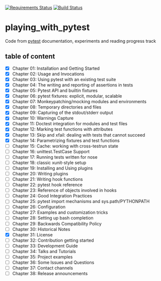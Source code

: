 [![Requirements Status](https://requires.io/github/lancelote/playing_with_pytest/requirements.svg?branch=master)](https://requires.io/github/lancelote/playing_with_pytest/requirements/?branch=master)
[![Build Status](https://travis-ci.org/lancelote/playing_with_pytest.svg?branch=master)](https://travis-ci.org/lancelote/playing_with_pytest)

# playing_with_pytest

Code from [pytest][1] documentation, experiments and reading progress track

## table of content

- [x] Chapter 01: Installation and Getting Started
- [x] Chapter 02: Usage and Invocations
- [x] Chapter 03: Using pytest with an existing test suite
- [x] Chapter 04: The writing and reporting of assertions in tests
- [x] Chapter 05: Pytest API and builtin fixtures
- [x] Chapter 06: pytest fixtures: explicit, modular, scalable
- [x] Chapter 07: Monkeypatching/mocking modules and environments
- [x] Chapter 08: Temporary directories and files
- [x] Chapter 09: Capturing of the stdout/stderr output
- [x] Chapter 10: Warnings Capture
- [x] Chapter 11: Doctest integration for modules and test files
- [x] Chapter 12: Marking test functions with attributes
- [x] Chapter 13: Skip and xfail: dealing with tests that cannot succeed
- [x] Chapter 14: Parametrizing fixtures and test functions
- [ ] Chapter 15: Cache: working with cross-testrun state
- [ ] Chapter 16: unittest.TestCase Support
- [ ] Chapter 17: Running tests written for nose
- [ ] Chapter 18: classic xunit-style setup
- [ ] Chapter 19: Installing and Using plugins
- [ ] Chapter 20: Writing plugins
- [ ] Chapter 21: Writing hook functions
- [ ] Chapter 22: pytest hook reference
- [ ] Chapter 23: Reference of objects involved in hooks
- [ ] Chapter 24: Good Integration Practices
- [ ] Chapter 25: pytest import mechanisms and sys.path/PYTHONPATH
- [ ] Chapter 26: Configuration
- [ ] Chapter 27: Examples and customization tricks
- [ ] Chapter 28: Setting up bash completion
- [ ] Chapter 29: Backwards Compatibility Policy
- [ ] Chapter 30: Historical Notes
- [x] Chapter 31: License
- [ ] Chapter 32: Contribution getting started
- [ ] Chapter 33: Development Guide
- [ ] Chapter 34: Talks and Tutorials
- [ ] Chapter 35: Project examples
- [ ] Chapter 36: Some Issues and Questions
- [ ] Chapter 37: Contact channels
- [ ] Chapter 38: Release announcements

 [1]: https://docs.pytest.org/en/latest/contents.html#toc
